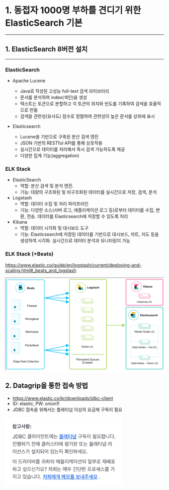 # 1. 동접자 1000명 부하를 견디기 위한 ElasticSearch 기본

---

## 1. ElasticSearch 8버전 설치

---

### ElasticSearch
- Apache Lucene
  - Java로 작성된 고성능 full-text 검색 라이브러리
  - 문서를 분석하여 index(색인)을 생성
  - 텍스트는 토큰으로 분할하고 각 토큰의 위치와 빈도를 기록하여 검색을 효율적으로 만듦
  - 검색을 관련성(유사도) 점수로 정렬하여 관련성이 높은 문서를 상위에 표시

- Elasticsearch
  - Lucene을 기반으로 구축된 분산 검색 엔진
  - JSON 기반의 RESTful API를 통해 상호작용
  - 실시간으로 데이터를 처리해서 즉시 검색 가능하도록 제공
  - 다양한 집계 기능(aggregation)

### ELK Stack

- ElasticSearch
  - 역할: 분산 검색 및 분석 엔진.
  - 기능: 대량의 구조화된 및 비구조화된 데이터를 실시간으로 저장, 검색, 분석
- Logstash
  - 역할: 데이터 수집 및 처리 파이프라인
  - 기능: 다양한 소스(서버 로그, 애플리케이션 로그 등)로부터 데이터를 수집, 변환, 전송. 데이터를 Elasticsearch에 저장할 수 있도록 처리
- Kibana
  - 역할: 데이터 시각화 및 대시보드 도구
  - 기능: Elasticsearch에 저장된 데이터를 기반으로 대시보드, 차트, 지도 등을 생성하여 시각화. 실시간으로 데이터 분석과 모니터링이 가능

### ELK Stack (+Beats)

https://www.elastic.co/guide/en/logstash/current/deploying-and-scaling.html#_beats_and_logstash

![img.png](assets/img1.png)


## 2. Datagrip을 통한 접속 방법

- https://www.elastic.co/kr/downloads/jdbc-client
- ID: elastic, PW: onion1!
- JDBC 접속을 위해서는 플래티넘 이상의 요금제 구독이 필요

![JDBC 플래티넘 구독](assets/img2.png)